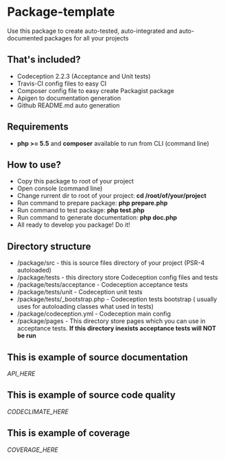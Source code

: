     
# Package-template

Use this package to create auto-tested, auto-integrated and auto-documented packages for all your projects

## That's included?

* Codeception 2.2.3 (Acceptance and Unit tests)
* Travis-CI config files to easy CI
* Composer config file to easy create Packagist package
* Apigen to documentation generation
* Github README.md auto generation

## Requirements

* **php >= 5.5** and **composer** available to run from CLI (command line)

## How to use?

* Copy this package to root of your project
* Open console (command line) 
* Change rurrent dir to root of your project: **cd /root/of/your/project**
* Run command to prepare package: **php prepare.php**
* Run command to test package: **php test.php**
* Run command to generate documentation: **php doc.php**
* All ready to develop you package! Do it!

## Directory structure

* /package/src - this is source files directory of your project (PSR-4 autoloaded)
* /package/tests - this directory store Codeception config files and tests
* /package/tests/acceptance - Codeception acceptance tests
* /package/tests/unit - Codeception unit tests
* /package/tests/_bootstrap.php - Codeception tests bootstrap ( usually uses for autoloading classes what used in tests)
* /package/codeception.yml - Codeception main config
* /package/pages - This directory store pages which you can use in acceptance tests. **If this directory inexists acceptance tests will NOT be run**


## This is example of source documentation

_API_HERE_

## This is example of source code quality

_CODECLIMATE_HERE_

## This is example of coverage

_COVERAGE_HERE_
